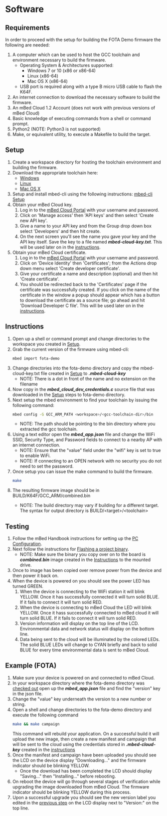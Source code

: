 # Software

## Requirements

In order to proceed with the setup for building the FOTA Demo firmware the following are needed:

1. A computer which can be used to host the GCC toolchain and environment necessary to build the firmware.
    * Operating System & Architectures supported:
      * Windows 7 or 10 (x86 or x86-64)
      * Linux (x86-64)
      * Mac OS X (x86-64)
    * USB port is required along with a type B micro USB cable to flash the K64F.
1. An internet connection to download the necessary software to build the firmware.
1. An mBed Cloud 1.2 Account (does not work with previous versions of mBed Cloud)
1. Basic knowledge of executing commands from a shell or command prompt.
1. Python2 (NOTE: Python3 is not supported)
1. Make, or equivalent utility, to execute a Makefile to build the target.

## Setup

1. <a id="setup-workspace"/>Create a workspace directory for hosting the toolchain environment and building the firmware.
1. <a id="setup-toolchain"/>Download the appropriate toolchain here:
    * [Windows](https://armkeil.blob.core.windows.net/developer/Files/downloads/gnu-rm/6-2017q2/gcc-am-none-eabi-6-2017-q2-update-win32-sha2.exe)
    * [Linux](https://armkeil.blob.core.windows.net/developer/Files/downloads/gnu-rm/6-2017q2/gcc-arm-none-eabi-6-2017-q2-update-linux.tar.bz2)
    * [Mac OS X](https://armkeil.blob.core.windows.net/developer/Files/downloads/gnu-rm/6-2017q2/gcc-arm-none-eabi-6-2017-q2-update-mac.tar.bz2)
1. <a id="setup-mbed-cli"/>Setup and install mbed-cli using the following instructions: [mbed-cli Setup](https://github.com/ARMmbed/mbed-cli#installing-mbed-cli)
1. <a id="setup-cloud-key"/>Obtain your mBed Cloud key.
    1. Log in to the [mBed Cloud Portal](https://portal.us-east-1.mbedcloud.com/login) with your username and password.
    1. Click on 'Manage access' then 'API keys' and then  select 'Create new API key'.
    1. Give a name to your API key and from the Group drop down box select 'Developers' and then hit create.
    1. On the next screen you'll see the name you gave your key and the API key itself. Save the key to a file named ***mbed-cloud-key.txt***. This will be used later on in the [instructions](#ins-cloud-key).
1. <a id="setup-cloud-cert"/>Obtain your mBed Cloud certificate.
    1. Log in to the [mBed Cloud Portal](https://portal.us-east-1.mbedcloud.com/login) with your username and password.
    1. Click on 'Device Identity' then 'Certificates'; from the Actions drop down menu select 'Create developer certificate'.
    1. Give your certificate a name and description (optional) and then hit 'Create certificate'.
    1. You should be redirected back to the 'Certificates' page if the certificate was successfully created. If you click on the name of the certificate in the window a popup should appear which has a button to download the certificate as a source file; go ahead and hit 'Download Developer C file'. This will be used later on in the [instructions](#ins-cloud-cert).

## Instructions

1. Open up a shell or command prompt and change directories to the workspace you created in [Setup](#setup-workspace).
1. <a id="ins-import-fota"/>Grab the current version of the firmware using mbed-cli:
    ``` bash
    mbed import fota-demo
    ```
1. <a id="ins-cloud-key"/>Change directories into the fota-demo directory and copy the mbed-cloud-key.txt file created in [Setup](#setup-cloud-key) to ***.mbed-cloud-key***
    * NOTE: There is a dot in front of the name and no extension on the filename
1. <a id="ins-cloud-cert"/>Now copy in the ***mbed_cloud_dev_credentials.c*** source file that was downloaded in the [Setup](#setup-cloud-cert) steps to fota-demo directory.
1. Next setup the mbed environment to find your toolchain by issuing the following command:
   ```bash
   mbed config -G GCC_ARM_PATH <workspace>/<gcc-toolchain-dir>/bin
   ```
    * NOTE: The path should be pointing to the bin directory where you extracted the gcc toolchain.
1. Using a text editor open the ***mbed_app.json*** file and change the WiFi SSID, Security Type, and Password fields to connect to a nearby AP with an internet connection.
    * NOTE: Ensure that the "value" field under the "wifi" key is set to true to enable WiFi.
    * NOTE: If connecting to an OPEN network with no security you do not need to set the password.
1. Once setup you can issue the make command to build the firmware.
   ```bash
   make
   ```
1. <a id="ins-fw-loc"/>The resulting firmware image should be in BUILD/K64F/GCC_ARM/combined.bin
    * NOTE: The build directory may vary if building for a different target. The syntax for output directory is BUILD/\<target>/\<toolchain>

## Testing

1. Follow the mBed Handbook instructions for setting up the [PC Configuration](https://developer.mbed.org/platforms/FRDM-K64F/#pc-configuration).
1. Next follow the instructions for [Flashing a project binary](https://developer.mbed.org/platforms/FRDM-K64F/#flash-a-project-binary).
    * NOTE: Make sure the binary you copy over on to the board is ***combined.bin*** image created in the [Instructions](#ins-fw-loc) to the mounted drive.
1. Once to image has been copied over remove power from the device and then power it back on.
1. When the device is powered on you should see the power LED has turned GREEN.
    1. When the device is connecting to the WiFi station it will blink YELLOW. Once it has successfully connected it will turn solid BLUE. If it fails to connect it will turn solid RED.
    1. When the device is connecting to mBed Cloud the LED will blink YELLOW. Once it hass successfully connected to mBed cloud it will turn solid BLUE. If it fails to connect it will turn solid RED.
    1. Version information will display on the top line of the LCD. Environmental data and network status will display on the bottom line.
    1. Data being sent to the cloud will be illuminated by the colored LEDs. The solid BLUE LEDs will change to CYAN briefly and back to solid BLUE for every time environmental data is sent to mBed Cloud.

## Example (FOTA)

1. Make sure your device is powered on and connected to mBed Cloud.
1. <a id="example-edit-version"/>In your workspace directory where the fota-demo directory was [checked out](#mbed-import-fota) open up the ***mbed_app.json*** file and find the "version" key in the json file.
1. Change the "value" key underneath the version to a new number or string.
1. Open a shell and change directories to the fota-demo directory and execute the following command
    ```bash
    make && make campaign
    ```
    This command will rebuild your application. On a successful build it will upload the new image, then create a new manifest and campaign that will be sent to the cloud using the credentials stored in ***.mbed-cloud-key*** created in the [instructions](#setup-cloud-key)
1. Once the manifest and campaign have been uploaded you should see the LCD on the device display "Downloading..." and the firmware indicator should be blinking YELLOW.
    * Once the download has been completed the LCD should display "Saving..." then "Installing..." before rebooting.
1. On reboot the device will go through several stages of verification while upgrading the image downloaded from mBed Cloud. The firmware indicator should be blinking YELLOW during this process.
1. Upon a successful upgrade you should see the new version label you edited in the [previous step](#example-edit-version) on the LCD display next to "Version:" on the top line.
